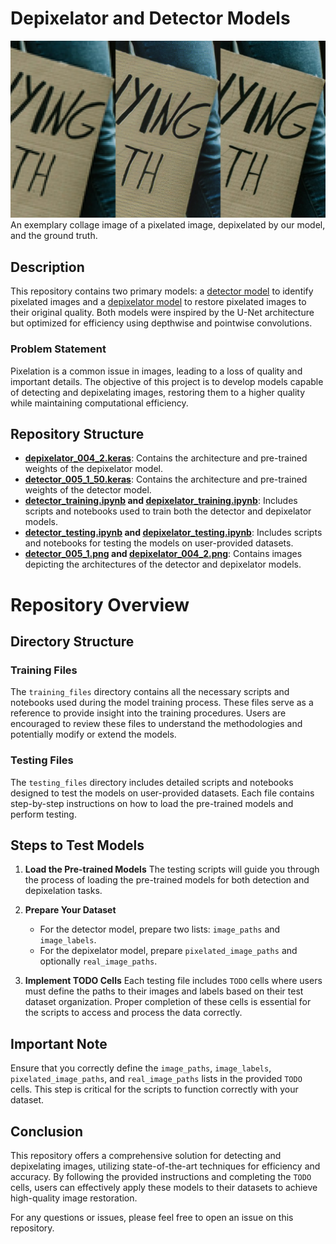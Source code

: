 # Depixelator and Detector Models

![Example Image](depixelation_examples/protest_d4_collage.jpg)  
An exemplary collage image of a pixelated image, depixelated by our model, and the ground truth.

## Description

This repository contains two primary models: a [detector model](https://github.com/nafis71041/pixelation_correction/blob/main/detector_005_1_50.keras) to identify pixelated images and a [depixelator model](https://github.com/nafis71041/pixelation_correction/blob/main/depixelator_004_2.keras) to restore pixelated images to their original quality. Both models were inspired by the U-Net architecture but optimized for efficiency using depthwise and pointwise convolutions.

### Problem Statement

Pixelation is a common issue in images, leading to a loss of quality and important details. The objective of this project is to develop models capable of detecting and depixelating images, restoring them to a higher quality while maintaining computational efficiency.

## Repository Structure

- **[depixelator_004_2.keras](https://github.com/nafis71041/pixelation_correction/blob/main/depixelator_004_2.keras)**: Contains the architecture and pre-trained weights of the depixelator model.
- **[detector_005_1_50.keras](https://github.com/nafis71041/pixelation_correction/blob/main/detector_005_1_50.keras)**: Contains the architecture and pre-trained weights of the detector model.
- **[detector_training.ipynb](https://github.com/nafis71041/pixelation_correction/blob/main/detector_training.ipynb)  and [depixelator_training.ipynb](https://github.com/nafis71041/pixelation_correction/blob/main/depixelator_training.ipynb)**: Includes scripts and notebooks used to train both the detector and depixelator models.
- **[detector_testing.ipynb](https://github.com/nafis71041/pixelation_correction/blob/main/detector_testing.ipynb) and [depixelator_testing.ipynb](https://github.com/nafis71041/pixelation_correction/blob/main/depixelator_testing.ipynb)**: Includes scripts and notebooks for testing the models on user-provided datasets.
- **[detector_005_1.png](https://github.com/nafis71041/pixelation_correction/blob/main/detector_005_1.png) and [depixelator_004_2.png](https://github.com/nafis71041/pixelation_correction/blob/main/depixelator_004_2.png)**: Contains images depicting the architectures of the detector and depixelator models.


# Repository Overview

## Directory Structure

### Training Files
The `training_files` directory contains all the necessary scripts and notebooks used during the model training process. These files serve as a reference to provide insight into the training procedures. Users are encouraged to review these files to understand the methodologies and potentially modify or extend the models.

### Testing Files
The `testing_files` directory includes detailed scripts and notebooks designed to test the models on user-provided datasets. Each file contains step-by-step instructions on how to load the pre-trained models and perform testing.

## Steps to Test Models

1. **Load the Pre-trained Models**
   The testing scripts will guide you through the process of loading the pre-trained models for both detection and depixelation tasks.

2. **Prepare Your Dataset**
   - For the detector model, prepare two lists: `image_paths` and `image_labels`.
   - For the depixelator model, prepare `pixelated_image_paths` and optionally `real_image_paths`.

3. **Implement TODO Cells**
   Each testing file includes `TODO` cells where users must define the paths to their images and labels based on their test dataset organization. Proper completion of these cells is essential for the scripts to access and process the data correctly.

## Important Note

Ensure that you correctly define the `image_paths`, `image_labels`, `pixelated_image_paths`, and `real_image_paths` lists in the provided `TODO` cells. This step is critical for the scripts to function correctly with your dataset.

## Conclusion

This repository offers a comprehensive solution for detecting and depixelating images, utilizing state-of-the-art techniques for efficiency and accuracy. By following the provided instructions and completing the `TODO` cells, users can effectively apply these models to their datasets to achieve high-quality image restoration.

For any questions or issues, please feel free to open an issue on this repository.
